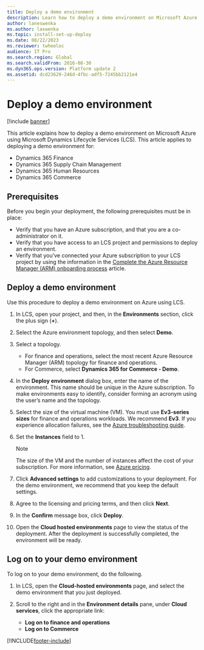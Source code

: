 ```yaml
---
title: Deploy a demo environment
description: Learn how to deploy a demo environment on Microsoft Azure using Microsoft Dynamics Lifecycle Services (LCS), including prerequisites.
author: laneswenka
ms.author: laswenka
ms.topic: install-set-up-deploy
ms.date: 08/22/2023
ms.reviewer: twheeloc
audience: IT Pro
ms.search.region: Global
ms.search.validFrom: 2016-08-30
ms.dyn365.ops.version: Platform update 2
ms.assetid: dcd23629-246d-4fbc-adf5-7245bb2121e4
---
```


# Deploy a demo environment

[!include [banner](../includes/banner.md)]

This article explains how to deploy a demo environment on Microsoft Azure using Microsoft Dynamics Lifecycle Services (LCS). This article applies to deploying a demo environment for:

- Dynamics 365 Finance
- Dynamics 365 Supply Chain Management
- Dynamics 365 Human Resources
- Dynamics 365 Commerce


## Prerequisites
Before you begin your deployment, the following prerequisites must be in place:

- Verify that you have an Azure subscription, and that you are a co-administrator on it.
- Verify that you have access to an LCS project and permissions to deploy an environment.
- Verify that you’ve connected your Azure subscription to your LCS project by using the information in the [Complete the Azure Resource Manager (ARM) onboarding process](arm-onboarding.md) article.

## Deploy a demo environment
Use this procedure to deploy a demo environment on Azure using LCS. 

1. In LCS, open your project, and then, in the **Environments** section, click the plus sign (**+**).
2. Select the Azure environment topology, and then select **Demo**.
3. Select a topology.
    - For finance and operations, select the most recent Azure Resource Manager (ARM) topology for finance and operations.
    - For Commerce, select **Dynamics 365 for Commerce - Demo**.
4. In the **Deploy environment** dialog box, enter the name of the environment. This name should be unique in the Azure subscription. To make environments easy to identify, consider forming an acronym using the user’s name and the topology.
5. Select the size of the virtual machine (VM). You must use **Ev3-series sizes** for finance and operations workloads. We recommend **Ev3**. If you experience allocation failures, see the [Azure troubleshooting guide](/azure/virtual-machines/troubleshooting/allocation-failure).
6. Set the **Instances** field to 1.

    > [!NOTE] 
    > The size of the VM and the number of instances affect the cost of your subscription. For more information, see [Azure pricing](https://azure.microsoft.com/pricing/).


7. Click **Advanced settings** to add customizations to your deployment. For the demo environment, we recommend that you keep the default settings.
8. Agree to the licensing and pricing terms, and then click **Next**.
9. In the **Confirm** message box, click **Deploy**.
10. Open the **Cloud hosted environments** page to view the status of the deployment. After the deployment is successfully completed, the environment will be ready.

## Log on to your demo environment
To log on to your demo environment, do the following.

1. In LCS, open the **Cloud-hosted environments** page, and select the demo environment that you just deployed.

2. Scroll to the right and in the **Environment details** pane, under **Cloud services**, click the appropriate link:

      - **Log on to finance and operations**
      - **Log on to Commerce**


[!INCLUDE[footer-include](../../../includes/footer-banner.md)]
